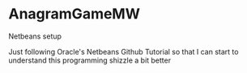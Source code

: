 AnagramGameMW
=============

Netbeans setup

Just following Oracle's Netbeans Github Tutorial so that I can start to understand this programming shizzle a bit better

